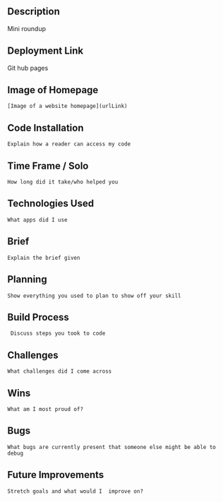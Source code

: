 ## Description
Mini roundup
## Deployment Link
Git hub pages
## Image of Homepage
    [Image of a website homepage](urlLink)
## Code Installation
    Explain how a reader can access my code
## Time Frame / Solo 
    How long did it take/who helped you
## Technologies Used
    What apps did I use
## Brief
    Explain the brief given
## Planning
    Show everything you used to plan to show off your skill
## Build Process
     Discuss steps you took to code
## Challenges
    What challenges did I come across
## Wins
    What am I most proud of?
## Bugs
    What bugs are currently present that someone else might be able to debug
## Future Improvements 
    Stretch goals and what would I  improve on?

